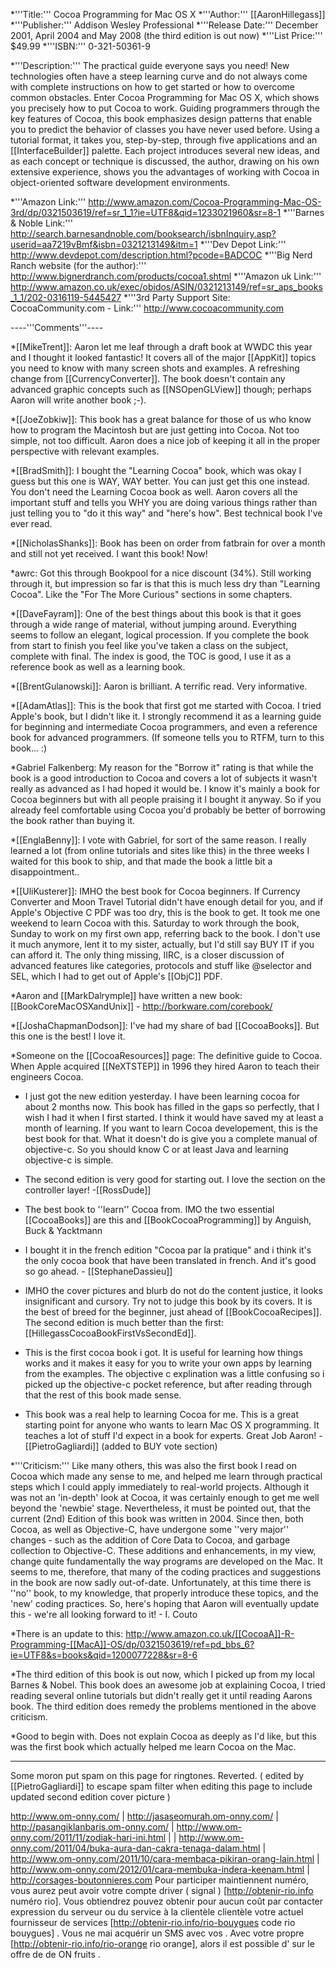 


*'''Title:'''
Cocoa Programming for Mac OS X
*'''Author:'''
[[AaronHillegass]]
*'''Publisher:'''
Addison Wesley Professional
*'''Release Date:'''
December 2001, April 2004 and May 2008 (the third edition is out now)
*'''List Price:'''
$49.99
*'''ISBN:''' 0-321-50361-9

*'''Description:'''
The practical guide everyone says you need!  New technologies often have a steep learning curve and do not always come with complete instructions on how to get started or how to overcome common obstacles. Enter Cocoa Programming for Mac OS X, which shows you precisely how to put Cocoa to work. Guiding programmers through the key features of Cocoa, this book emphasizes design patterns that enable you to predict the behavior of classes you have never used before. Using a tutorial format, it takes you, step-by-step, through five applications and an [[InterfaceBuilder]] palette. Each project introduces several new ideas, and as each concept or technique is discussed, the author, drawing on his own extensive experience, shows you the advantages of working with Cocoa in object-oriented software development environments.

*'''Amazon Link:'''
http://www.amazon.com/Cocoa-Programming-Mac-OS-3rd/dp/0321503619/ref=sr_1_1?ie=UTF8&qid=1233021960&sr=8-1
*'''Barnes & Noble Link:'''
http://search.barnesandnoble.com/booksearch/isbnInquiry.asp?userid=aa7219vBmf&isbn=0321213149&itm=1
*'''Dev Depot Link:'''
http://www.devdepot.com/description.html?pcode=BADCOC
*'''Big Nerd Ranch website (for the author):'''
http://www.bignerdranch.com/products/cocoa1.shtml
*'''Amazon uk Link:'''
http://www.amazon.co.uk/exec/obidos/ASIN/0321213149/ref=sr_aps_books_1_1/202-0316119-5445427
*'''3rd Party Support Site: C<nowiki/>ocoaCommunity.com - Link:'''
http://www.cocoacommunity.com



----'''Comments'''----


*[[MikeTrent]]: Aaron let me leaf through a draft book at WWDC this year and I thought it looked fantastic! It covers all of the major [[AppKit]] topics you need to know with many screen shots and examples. A refreshing change from [[CurrencyConverter]]. The book doesn't contain any advanced graphic concepts such as [[NSOpenGLView]] though; perhaps Aaron will write another book ;-).

*[[JoeZobkiw]]: This book has a great balance for those of us who know how to program the Macintosh but are just getting into Cocoa. Not too simple, not too difficult. Aaron does a nice job of keeping it all in the proper perspective with relevant examples.

*[[BradSmith]]: I bought the "Learning Cocoa" book, which was okay I guess but this one is WAY, WAY better. You can just get this one instead. You don't need the Learning Cocoa book as well. Aaron covers all the important stuff and tells you WHY you are doing various things rather than just telling you to "do it this way" and "here's how". Best technical book I've ever read.

*[[NicholasShanks]]: Book has been on order from fatbrain for over a month and still not yet received. I want this book! Now!

*awrc: Got this through Bookpool for a nice discount (34%).  Still working through it, but impression so far is that this is much less dry than "Learning Cocoa".  Like the "For The More Curious" sections in some chapters.

*[[DaveFayram]]: One of the best things about this book is that it goes through a wide range of material, without jumping around. Everything seems to follow an elegant, logical procession. If you complete the book from start to finish you feel like you've taken a class on the subject, complete with final. The index is good, the TOC is good, I use it as a reference book as well as a learning book.

*[[BrentGulanowski]]: Aaron is brilliant. A terrific read. Very informative.

*[[AdamAtlas]]: This is the book that first got me started with Cocoa. I tried Apple's book, but I didn't like it. I strongly recommend it as a learning guide for beginning and intermediate Cocoa programmers, and even a reference book for advanced programmers. (If someone tells you to RTFM, turn to this book... :)

*Gabriel Falkenberg: My reason for the "Borrow it" rating is that while the book is a good introduction to Cocoa and covers a lot of subjects it wasn't really as advanced as I had hoped it would be. I know it's mainly a book for Cocoa beginners but with all people praising it I bought it anyway. So if you already feel comfortable using Cocoa you'd probably be better of borrowing the book rather than buying it.

*[[EnglaBenny]]: I vote with Gabriel, for sort of the same reason. I really learned a lot (from online tutorials and sites like this) in the three weeks I waited for this book to ship, and that made the book a little bit a disappointment..

*[[UliKusterer]]: IMHO the best book for Cocoa beginners. If Currency Converter and Moon Travel Tutorial didn't have enough detail for you, and if Apple's Objective C PDF was too dry, this is the book to get. It took me one weekend to learn Cocoa with this. Saturday to work through the book, Sunday to work on my first own app, referring back to the book. I don't use it much anymore, lent it to my sister, actually, but I'd still say BUY IT if you can afford it. The only thing missing, IIRC, is a closer discussion of advanced features like categories, protocols and stuff like @selector and SEL, which I had to get out of Apple's [[ObjC]] PDF.

*Aaron and [[MarkDalrymple]] have written a new book:  [[BookCoreMacOSXandUnix]] -  http://borkware.com/corebook/

*[[JoshaChapmanDodson]]: I've had my share of bad [[CocoaBooks]]. But this one is the best! I love it.

*Someone on the [[CocoaResources]] page: The definitive guide to Cocoa.  When Apple acquired [[NeXTSTEP]] in 1996 they hired Aaron to teach their engineers Cocoa.

* I just got the new edition yesterday.  I have been learning cocoa for about 2 months now. This book has filled in the gaps so perfectly, that I wish I had it when I first started. I think it would have saved my at least a month of learning. If you want to learn Cocoa developement, this is the best book for that.  What it doesn't do is give you a complete manual of objective-c.  So you should know C or at least Java and learning objective-c is simple.

* The second edition is very good for starting out.  I love the section on the controller layer! -[[RossDude]]

* The best book to ''learn'' Cocoa from. IMO the two essential [[CocoaBooks]] are this and [[BookCocoaProgramming]] by Anguish, Buck & Yacktmann

* I bought it in the french edition "Cocoa par la pratique" and i think it's the only cocoa book that have been translated in french. And it's good so go ahead. - [[StephaneDassieu]]

* IMHO the cover pictures and blurb do not do the content justice, it looks insignificant and cursory. Try not to judge this book by its covers. It is the best of breed for the beginner, just ahead of [[BookCocoaRecipes]]. The second edition is much better than the first: [[HillegassCocoaBookFirstVsSecondEd]].

* This is the first cocoa book i got. It is useful for learning how things works and it makes it easy for you to write your own apps by learning from the examples. The objective c explination was a little confusing so i picked up the objective-c pocket reference, but after reading through that the rest of this book made sense. 

* This book was a real help to learning Cocoa for me. This is a great starting point for anyone who wants to learn Mac OS X programming. It teaches a lot of stuff I'd expect in a book for experts. Great Job Aaron! - [[PietroGagliardi]] (added to BUY vote section)

*'''Criticism:''' Like many others, this was also the first book I read on Cocoa which made any sense to me, and helped me learn through practical steps which I could apply immediately to real-world projects. Although it was not an 'in-depth' look at Cocoa, it was certainly enough to get me well beyond the 'newbie' stage. Nevertheless, it must be pointed out, that the current (2nd) Edition of this book was written in 2004. Since then, both Cocoa, as well as Objective-C, have undergone some ''very major'' changes - such as the addition of Core Data to Cocoa, and garbage collection to Objective-C. These additions and enhancements, in my view, change quite fundamentally the way programs are developed on the Mac. It seems to me, therefore, that many of the coding practices and suggestions in the book are now sadly out-of-date. Unfortunately, at this time there is ''no'' book, to my knowledge, that properly introduce these topics, and the 'new' coding practices. So, here's hoping that Aaron will eventually update this - we're all looking forward to it! - I. Couto

*There is an update to this: http://www.amazon.co.uk/[[CocoaA]]-R-Programming-[[MacA]]-OS/dp/0321503619/ref=pd_bbs_6?ie=UTF8&s=books&qid=1200077228&sr=8-6

*The third edition of this book is out now, which I picked up from my local Barnes & Nobel.  This book does an awesome job at explaining Cocoa, I tried reading several online tutorials but didn't really get it until reading Aarons book. The third edition does remedy the problems mentioned in the above criticism.

*Good to begin with. Does not explain Cocoa as deeply as I'd like, but this was the first book which actually helped me learn Cocoa on the Mac.



----

Some moron put spam on this page for ring<nowiki/>to<nowiki/>nes. Reverted. ( edited by [[PietroGagliardi]] to escape spam filter when editing this page to include updated second edition cover picture )

http://www.om-onny.com/ | http://jasaseomurah.om-onny.com/ | http://pasangiklanbaris.om-onny.com/ | http://www.om-onny.com/2011/11/zodiak-hari-ini.html | | http://www.om-onny.com/2011/04/buka-aura-dan-cakra-tenaga-dalam.html | http://www.om-onny.com/2011/10/cara-membaca-pikiran-orang-lain.html | http://www.om-onny.com/2012/01/cara-membuka-indera-keenam.html | http://corsages-boutonnieres.com
 Pour participer   maintiennent numéro, vous aurez  peut avoir  votre compte   driver ( signal ) [http://obtenir-rio.info numéro rio]. Vous obtiendrez  pouvez obtenir  pour  aucun coût par  contacter   expression du serveur ou du service à la clientèle  clientèle   votre actuel  fournisseur de services  [http://obtenir-rio.info/rio-bouygues code rio bouygues] . Vous ne  mai   acquérir  un SMS  avec vos . Avec  votre propre  [http://obtenir-rio.info/rio-orange rio orange], alors  il est possible d'  sur le  offre de  de  ON   fruits .